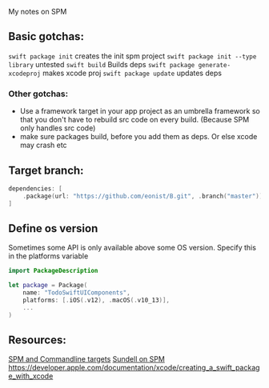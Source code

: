 My notes on SPM<!--more-->

## Basic gotchas:
`swift package init` creates the init spm project
`swift package init --type library` untested
`swift build` Builds deps
`swift package generate-xcodeproj` makes xcode proj
`swift package update` updates deps

### Other gotchas:
- Use a framework target in your app project as an umbrella framework so that you don't have to rebuild src code on every build. (Because SPM only handles src code)
- make sure packages build, before you add them as deps. Or else xcode may crash etc

## Target branch:
```swift
dependencies: [
	.package(url: "https://github.com/eonist/B.git", .branch("master"))
]
```

## Define os version
Sometimes some API is only available above some OS version. Specify this in the platforms variable
```swift
import PackageDescription

let package = Package(
    name: "TodoSwiftUIComponents",
    platforms: [.iOS(.v12), .macOS(.v10_13)],
    ...
)
```

## Resources:
[SPM and Commandline targets](https://www.swiftbysundell.com/tips/swift-packages-containing-both-a-command-line-tool-and-a-library/)
[Sundell on SPM](https://www.swiftbysundell.com/articles/managing-dependencies-using-the-swift-package-manager/)
https://developer.apple.com/documentation/xcode/creating_a_swift_package_with_xcode
